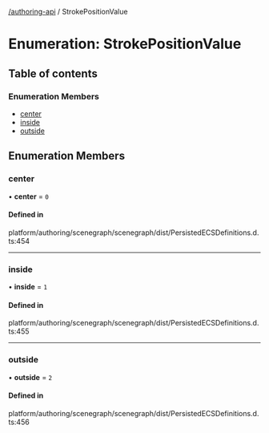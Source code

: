[ /authoring-api](../overview.md) / StrokePositionValue

# Enumeration: StrokePositionValue

## Table of contents

### Enumeration Members

- [center](StrokePositionValue.md#center)
- [inside](StrokePositionValue.md#inside)
- [outside](StrokePositionValue.md#outside)

## Enumeration Members

### <a id="center" name="center"></a> center

• **center** = ``0``

#### Defined in

platform/authoring/scenegraph/scenegraph/dist/PersistedECSDefinitions.d.ts:454

___

### <a id="inside" name="inside"></a> inside

• **inside** = ``1``

#### Defined in

platform/authoring/scenegraph/scenegraph/dist/PersistedECSDefinitions.d.ts:455

___

### <a id="outside" name="outside"></a> outside

• **outside** = ``2``

#### Defined in

platform/authoring/scenegraph/scenegraph/dist/PersistedECSDefinitions.d.ts:456
